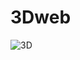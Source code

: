 # 3Dweb
![3D](https://github.com/mdzamanit/3Dweb/assets/154988583/a32f9310-e723-4ca4-a3f3-fab0de718d26)

